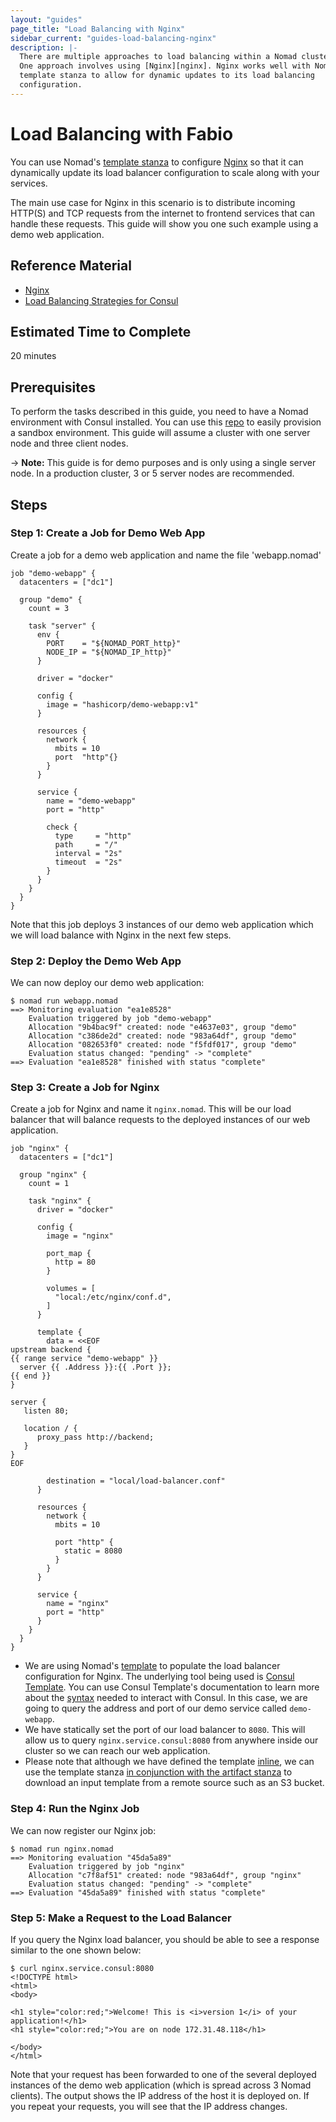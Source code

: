 ```yaml
---
layout: "guides"
page_title: "Load Balancing with Nginx"
sidebar_current: "guides-load-balancing-nginx"
description: |-
  There are multiple approaches to load balancing within a Nomad cluster.
  One approach involves using [Nginx][nginx]. Nginx works well with Nomad's
  template stanza to allow for dynamic updates to its load balancing
  configuration.
---
```


# Load Balancing with Fabio

You can use Nomad's [template stanza][template-stanza] to configure
[Nginx][nginx] so that it can dynamically update its load balancer configuration
to scale along with your services.

The main use case for Nginx in this scenario is to distribute incoming HTTP(S)
and TCP requests from the internet to frontend services that can handle these
requests. This guide will show you one such example using a demo web
application.

## Reference Material

- [Nginx][nginx]
- [Load Balancing Strategies for Consul][lb-strategies]

## Estimated Time to Complete

20 minutes

## Prerequisites

To perform the tasks described in this guide, you need to have a Nomad
environment with Consul installed. You can use this [repo][terraform-repo] to
easily provision a sandbox environment. This guide will assume a cluster with
one server node and three client nodes.

-> **Note:** This guide is for demo purposes and is only using a single
server node. In a production cluster, 3 or 5 server nodes are recommended.

## Steps

### Step 1: Create a Job for Demo Web App

Create a job for a demo web application and name the file 'webapp.nomad'

```hcl
job "demo-webapp" {
  datacenters = ["dc1"]

  group "demo" {
    count = 3

    task "server" {
      env {
        PORT    = "${NOMAD_PORT_http}"
        NODE_IP = "${NOMAD_IP_http}"
      }

      driver = "docker"

      config {
        image = "hashicorp/demo-webapp:v1"
      }

      resources {
        network {
          mbits = 10
          port  "http"{}
        }
      }

      service {
        name = "demo-webapp"
        port = "http"

        check {
          type     = "http"
          path     = "/"
          interval = "2s"
          timeout  = "2s"
        }
      }
    }
  }
}
```

Note that this job deploys 3 instances of our demo web application which we will
load balance with Nginx in the next few steps.

### Step 2: Deploy the Demo Web App

We can now deploy our demo web application:

```shell
$ nomad run webapp.nomad 
==> Monitoring evaluation "ea1e8528"
    Evaluation triggered by job "demo-webapp"
    Allocation "9b4bac9f" created: node "e4637e03", group "demo"
    Allocation "c386de2d" created: node "983a64df", group "demo"
    Allocation "082653f0" created: node "f5fdf017", group "demo"
    Evaluation status changed: "pending" -> "complete"
==> Evaluation "ea1e8528" finished with status "complete"
```

### Step 3: Create a Job for Nginx

Create a job for Nginx and name it `nginx.nomad`. This will be our load balancer
that will balance requests to the deployed instances of our web application.

```hcl
job "nginx" {
  datacenters = ["dc1"]

  group "nginx" {
    count = 1

    task "nginx" {
      driver = "docker"

      config {
        image = "nginx"

        port_map {
          http = 80
        }

        volumes = [
          "local:/etc/nginx/conf.d",
        ]
      }

      template {
        data = <<EOF
upstream backend {
{{ range service "demo-webapp" }}
  server {{ .Address }}:{{ .Port }};
{{ end }}
}

server {
   listen 80;

   location / {
      proxy_pass http://backend;
   }
}
EOF

        destination = "local/load-balancer.conf"
      }

      resources {
        network {
          mbits = 10

          port "http" {
            static = 8080
          }
        }
      }

      service {
        name = "nginx"
        port = "http"
      }
    }
  }
}
```

- We are using Nomad's [template][template-stanza] to populate the load balancer
  configuration for Nginx. The underlying tool being used is [Consul
  Template][consul-template]. You can use Consul Template's documentation to
  learn more about the [syntax][consul-temp-syntax] needed to interact with
  Consul. In this case, we are going to query the address and port of our demo
  service called `demo-webapp`.
- We have statically set the port of our load balancer to `8080`. This will
  allow us to query `nginx.service.consul:8080` from anywhere inside our cluster
  so we can reach our web application.
- Please note that although we have defined the template [inline][inline], we
  can use the template stanza [in conjunction with the artifact
  stanza][remote-template] to download an input template from a remote source
  such as an S3 bucket.

### Step 4: Run the Nginx Job

We can now register our Nginx job:

```shell
$ nomad run nginx.nomad 
==> Monitoring evaluation "45da5a89"
    Evaluation triggered by job "nginx"
    Allocation "c7f8af51" created: node "983a64df", group "nginx"
    Evaluation status changed: "pending" -> "complete"
==> Evaluation "45da5a89" finished with status "complete"
```

### Step 5: Make a Request to the Load Balancer

If you query the Nginx load balancer, you should be able to see a response similar to the one shown below:

```shell
$ curl nginx.service.consul:8080
<!DOCTYPE html>
<html>
<body>

<h1 style="color:red;">Welcome! This is <i>version 1</i> of your application!</h1>
<h1 style="color:red;">You are on node 172.31.48.118</h1>

</body>
</html>
```

Note that your request has been forwarded to one of the several deployed
instances of the demo web application (which is spread across 3 Nomad clients).
The output shows the IP address of the host it is deployed on. If you repeat
your requests, you will see that the IP address changes.

[consul-template]: https://github.com/hashicorp/consul-template#consul-template
[consul-temp-syntax]: https://github.com/hashicorp/consul-template#service
[inline]: /docs/job-specification/template.html#inline-template
[lb-strategies]: https://www.hashicorp.com/blog/configuring-third-party-loadbalancers-with-consul-nginx-haproxy-f5/
[nginx]: https://www.nginx.com/
[remote-template]: /docs/job-specification/template.html#remote-template
[template-stanza]: /docs/job-specification/template.html
[terraform-repo]: https://github.com/hashicorp/nomad/tree/master/terraform#provision-a-nomad-cluster-in-the-cloud

